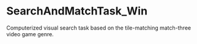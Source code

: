 # SearchAndMatchTask_Win
Computerized visual search task based on the tile-matching match-three video game genre.

